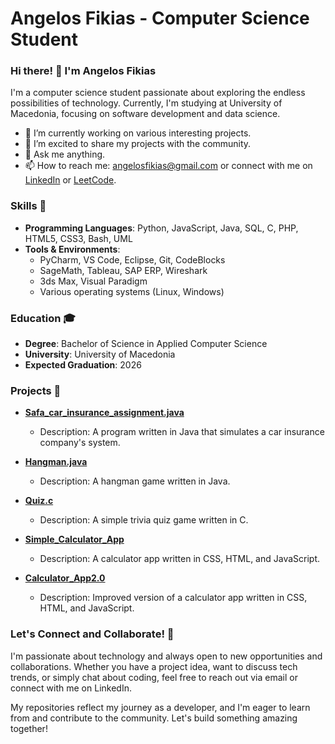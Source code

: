 # Angelos Fikias - Computer Science Student

### Hi there! 👋 I'm Angelos Fikias

I'm a computer science student passionate about exploring the endless possibilities of technology. Currently, I'm studying at University of Macedonia, focusing on software development and data science.

- 🌱 I’m currently working on various interesting projects.
- 🔭 I’m excited to share my projects with the community.
- 💬 Ask me anything.
- 📫 How to reach me: [angelosfikias@gmail.com](mailto:angelosfikias@gmail.com) or connect with me on [LinkedIn](https://www.linkedin.com/in/angelos-fikias-bb2761294/) or [LeetCode](https://leetcode.com/u/angelosfikias/).

### Skills 🚀

- **Programming Languages**: Python, JavaScript, Java, SQL, C, PHP, HTML5, CSS3, Bash, UML
- **Tools & Environments**:
  - PyCharm, VS Code, Eclipse, Git, CodeBlocks
  - SageMath, Tableau, SAP ERP, Wireshark
  - 3ds Max, Visual Paradigm
  - Various operating systems (Linux, Windows)

### Education 🎓

- **Degree**: Bachelor of Science in Applied Computer Science
- **University**: University of Macedonia
- **Expected Graduation**: 2026

### Projects 🌟

- **[Safa_car_insurance_assignment.java](https://github.com/AngelosFikias0/Safa_car_insurance_assignment.java)**
  - Description: A program written in Java that simulates a car insurance company's system.

- **[Hangman.java](https://github.com/AngelosFikias0/Hangman.java)**
  - Description: A hangman game written in Java.

- **[Quiz.c](https://github.com/AngelosFikias0/Quiz.c)**
  - Description: A simple trivia quiz game written in C.

- **[Simple_Calculator_App](https://github.com/AngelosFikias0/Simple_Calculator_App)**
  - Description: A calculator app written in CSS, HTML, and JavaScript.

- **[Calculator_App2.0](https://github.com/AngelosFikias0/Calculator_App2.0)**
  - Description: Improved version of a calculator app written in CSS, HTML, and JavaScript.

### Let's Connect and Collaborate! 🤝

I'm passionate about technology and always open to new opportunities and collaborations. Whether you have a project idea, want to discuss tech trends, or simply chat about coding, feel free to reach out via email or connect with me on LinkedIn.

My repositories reflect my journey as a developer, and I'm eager to learn from and contribute to the community. Let's build something amazing together!
